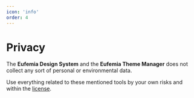 ```yaml
---
icon: 'info'
order: 4
---
```


# Privacy

The **Eufemia Design System** and the **Eufemia Theme Manager** does not collect any sort of personal or environmental data.

Use everything related to these mentioned tools by your own risks and within the [license](/license).
